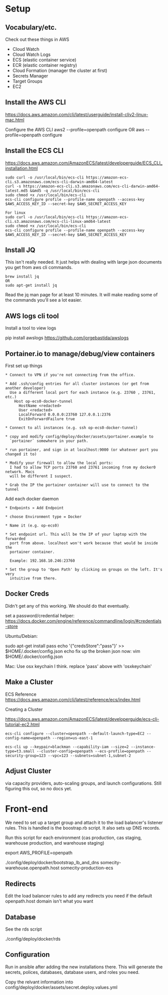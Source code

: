 # Setup

## Vocabulary/etc.

  Check out these things in AWS

  * Cloud Watch
  * Cloud Watch Logs
  * ECS (elastic container service)
  * ECR (elastic container registry)
  * Cloud Formation (manager the cluster at first)
  * Secrets Manager
  * Target Groups
  * EC2

##  Install the AWS CLI
  https://docs.aws.amazon.com/cli/latest/userguide/install-cliv2-linux-mac.html

  Configure the AWS CLI
  aws2 --profile=openpath configure
  OR
  aws --profile=openpath configure

##  Install the ECS CLI
  https://docs.aws.amazon.com/AmazonECS/latest/developerguide/ECS_CLI_installation.html
  ```
  sudo curl -o /usr/local/bin/ecs-cli https://amazon-ecs-cli.s3.amazonaws.com/ecs-cli-darwin-amd64-latest
  curl -s https://amazon-ecs-cli.s3.amazonaws.com/ecs-cli-darwin-amd64-latest.md5 &&md5 -q /usr/local/bin/ecs-cli
  sudo chmod +x /usr/local/bin/ecs-cli
  ecs-cli configure profile --profile-name openpath --access-key $AWS_ACCESS_KEY_ID --secret-key $AWS_SECRET_ACCESS_KEY
  ```

  ```
  For linux
  sudo curl -o /usr/local/bin/ecs-cli https://amazon-ecs-cli.s3.amazonaws.com/ecs-cli-linux-amd64-latest
  sudo chmod +x /usr/local/bin/ecs-cli
  ecs-cli configure profile --profile-name openpath --access-key $AWS_ACCESS_KEY_ID --secret-key $AWS_SECRET_ACCESS_KEY
  ```

## Install JQ
  This isn't really needed. It just helps with dealing with large json documents you get from aws cli commands.

  ```
  brew install jq
  OR
  sudo apt-get install jq
  ```

  Read the jq man page for at least 10 minutes. It will make reading some of the commands you'll see a lot easier.


## AWS logs cli tool

  Install a tool to view logs

  pip install awslogs
  https://github.com/jorgebastida/awslogs

## Portainer.io to manage/debug/view containers

  First set up things

    * Connect to VPN if you're not connecting from the office.

    * Add .ssh/config entries for all cluster instances (or get from another developer)
      Use a different local port for each instance (e.g. 23760 , 23761, etc.)
        Host op-ecs0-docker-tunnel
          HostName <redacted>
          User <redacted>
          LocalForward 0.0.0.0:23760 127.0.0.1:2376
          ExitOnForwardFailure true

    * Connect to all instances (e.g. ssh op-ecs0-docker-tunnel)

    * copy and modify config/deploy/docker/assets/portainer.example to
      `portainer` somewhere in your path.

    * run portainer, and sign in at localhost:9000 (or whatever port you changed it to)

    * Modify your firewall to allow the local ports:
      I had to allow TCP ports 23760 and 23761 incoming from my docker0 network. Macs
      will be different I suspect.

    * Grab the IP the portainer container will use to connect to the tunnel

  Add each docker daemon

    * Endpoints » Add Endpoint

    * choose Environment type = Docker

    * Name it (e.g. op-ecs0)

    * Set endpoint url. This will be the IP of your laptop with the forwarded
      port from above. localhost won't work because that would be inside the
      portainer container.

      Example: 192.168.10.246:23760

    * Set the group to 'Open Path' by clicking on groups on the left. It's very
      intuitive from there.

## Docker Creds

   Didn't get any of this working. We should do that eventually.

   set a password/credential helper:
   https://docs.docker.com/engine/reference/commandline/login/#credentials-store


   Ubuntu/Debian:


   sudo apt-get install pass
   echo '{"credsStore":"pass"}' >> $HOME/.docker/config.json
   echo fix up the broken json now:
   vim $HOME/.docker/config.json

   Mac:
   Use osx keychain I think. replace 'pass' above with 'osxkeychain'

## Make a Cluster

  ECS Reference
  https://docs.aws.amazon.com/cli/latest/reference/ecs/index.html

  Creating a Cluster

  https://docs.aws.amazon.com/AmazonECS/latest/developerguide/ecs-cli-tutorial-ec2.html

  ```
  ecs-cli configure --cluster=openpath --default-launch-type=EC2 --config-name=openpath --region=us-east-1

  ecs-cli up --keypair=blackman --capability-iam --size=2 --instance-type=t3.small --cluster-config=openpath --ecs-profile=openpath --security-group=123 --vpc=123 --subnets=subnet-1,subnet-2
  ```


## Adjust Cluster

  via capacity providers, auto-scaling groups, and launch configurations.
  Still figuring this out, so no docs yet.

# Front-end

  We need to set up a target group and attach it to the load balancer's
  listener rules. This is handled is the boostrap.rb script. It also sets up
  DNS records.

  Run this script for each environment (cas production, cas staging, warehouse
  production, and warehouse staging)

  export AWS_PROFILE=openpath

  ./config/deploy/docker/bootstrap_lb_and_dns somecity-warehouse.openpath.host somecity-production-ecs

## Redirects

  Edit the load balancer rules to add any redirects you need if the default
  openpath.host domain isn't what you want

## Database

  See the rds script

  ./config/deploy/docker/rds <database-instance-name>

## Configuration

  Run in ansible after adding the new installations there. This will generate
  the secrets, polices, databases, database users, and roles you need.

  Copy the relvant information into config/deploy/docker/assets/secret.deploy.values.yml
